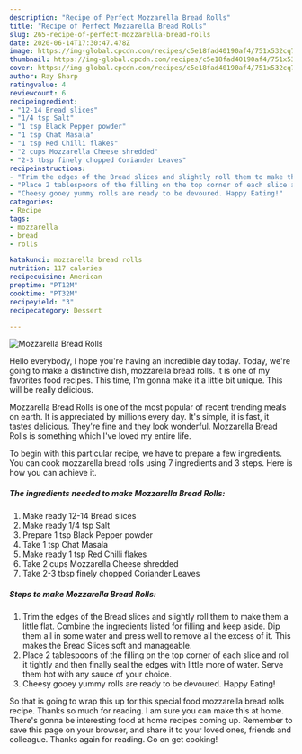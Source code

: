 ```yaml
---
description: "Recipe of Perfect Mozzarella Bread Rolls"
title: "Recipe of Perfect Mozzarella Bread Rolls"
slug: 265-recipe-of-perfect-mozzarella-bread-rolls
date: 2020-06-14T17:30:47.478Z
image: https://img-global.cpcdn.com/recipes/c5e18fad40190af4/751x532cq70/mozzarella-bread-rolls-recipe-main-photo.jpg
thumbnail: https://img-global.cpcdn.com/recipes/c5e18fad40190af4/751x532cq70/mozzarella-bread-rolls-recipe-main-photo.jpg
cover: https://img-global.cpcdn.com/recipes/c5e18fad40190af4/751x532cq70/mozzarella-bread-rolls-recipe-main-photo.jpg
author: Ray Sharp
ratingvalue: 4
reviewcount: 6
recipeingredient:
- "12-14 Bread slices"
- "1/4 tsp Salt"
- "1 tsp Black Pepper powder"
- "1 tsp Chat Masala"
- "1 tsp Red Chilli flakes"
- "2 cups Mozzarella Cheese shredded"
- "2-3 tbsp finely chopped Coriander Leaves"
recipeinstructions:
- "Trim the edges of the Bread slices and slightly roll them to make them a little flat. Combine the ingredients listed for filling and keep aside. Dip them all in some water and press well to remove all the excess of it. This makes the Bread Slices soft and manageable."
- "Place 2 tablespoons of the filling on the top corner of each slice and roll it tightly and then finally seal the edges with little more of water. Serve them hot with any sauce of your choice."
- "Cheesy gooey yummy rolls are ready to be devoured. Happy Eating!"
categories:
- Recipe
tags:
- mozzarella
- bread
- rolls

katakunci: mozzarella bread rolls 
nutrition: 117 calories
recipecuisine: American
preptime: "PT12M"
cooktime: "PT32M"
recipeyield: "3"
recipecategory: Dessert

---
```



![Mozzarella Bread Rolls](https://img-global.cpcdn.com/recipes/c5e18fad40190af4/751x532cq70/mozzarella-bread-rolls-recipe-main-photo.jpg)

Hello everybody, I hope you're having an incredible day today. Today, we're going to make a distinctive dish, mozzarella bread rolls. It is one of my favorites food recipes. This time, I'm gonna make it a little bit unique. This will be really delicious.



Mozzarella Bread Rolls is one of the most popular of recent trending meals on earth. It is appreciated by millions every day. It's simple, it is fast, it tastes delicious. They're fine and they look wonderful. Mozzarella Bread Rolls is something which I've loved my entire life.


To begin with this particular recipe, we have to prepare a few ingredients. You can cook mozzarella bread rolls using 7 ingredients and 3 steps. Here is how you can achieve it.

<!--inarticleads1-->

##### The ingredients needed to make Mozzarella Bread Rolls:

1. Make ready 12-14 Bread slices
1. Make ready 1/4 tsp Salt
1. Prepare 1 tsp Black Pepper powder
1. Take 1 tsp Chat Masala
1. Make ready 1 tsp Red Chilli flakes
1. Take 2 cups Mozzarella Cheese shredded
1. Take 2-3 tbsp finely chopped Coriander Leaves




<!--inarticleads2-->

##### Steps to make Mozzarella Bread Rolls:

1. Trim the edges of the Bread slices and slightly roll them to make them a little flat. Combine the ingredients listed for filling and keep aside. Dip them all in some water and press well to remove all the excess of it. This makes the Bread Slices soft and manageable.
1. Place 2 tablespoons of the filling on the top corner of each slice and roll it tightly and then finally seal the edges with little more of water. Serve them hot with any sauce of your choice.
1. Cheesy gooey yummy rolls are ready to be devoured. Happy Eating!




So that is going to wrap this up for this special food mozzarella bread rolls recipe. Thanks so much for reading. I am sure you can make this at home. There's gonna be interesting food at home recipes coming up. Remember to save this page on your browser, and share it to your loved ones, friends and colleague. Thanks again for reading. Go on get cooking!
